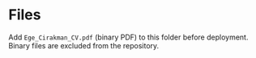 # Files

Add `Ege_Cirakman_CV.pdf` (binary PDF) to this folder before deployment. Binary files are excluded from the repository.
